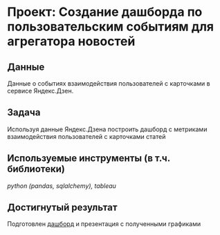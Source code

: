 # Проект: Создание дашборда по пользовательским событиям для агрегатора новостей


## Данные

Данные о событиях взаимодействия пользователей с карточками в сервисе Яндекс.Дзен.

## Задача

Используя данные Яндекс.Дзена построить дашборд с метриками взаимодействия пользователей с карточками статей 

## Используемые инструменты (в т.ч. библиотеки)
*python (pandas, sqlalchemy), tableau*

## Достигнутый результат
Подготовлен [дашборд](https://public.tableau.com/app/profile/matvey.gulyaev/viz/project_yandex_tableau/Dashboard?publish=yes) и презентация с полученными графиками 
